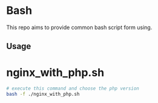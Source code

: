 # Bash
This repo aims to provide common bash script form using.  

## Usage
# nginx_with_php.sh
```bash
# execute this command and choose the php version
bash -f ./nginx_with_php.sh
```
